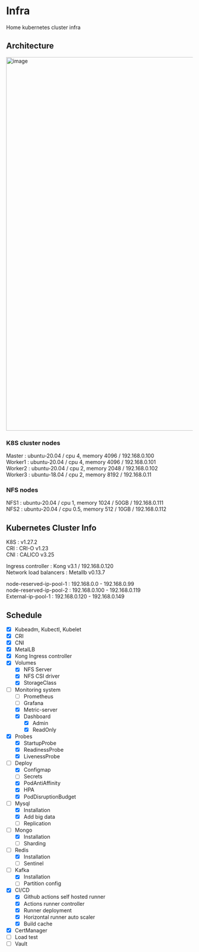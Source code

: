 # Infra
Home kubernetes cluster infra

## Architecture
<img width="1009" alt="image" src="https://github.com/ecsimsw/A-to-Z/assets/46060746/81a910dc-8b72-4e71-949e-78626eb9b33f">

### K8S cluster nodes   
Master  : ubuntu-20.04 / cpu 4, memory 4096 / 192.168.0.100       
Worker1 : ubuntu-20.04 / cpu 4, memory 4096 / 192.168.0.101       
Worker2 : ubuntu-20.04 / cpu 2, memory 2048 / 192.168.0.102       
Worker3 : ubuntu-18.04 / cpu 2, memory 8192 / 192.168.0.11       
   
### NFS nodes
NFS1    : ubuntu-20.04 / cpu 1, memory 1024 / 50GB / 192.168.0.111        
NFS2    : ubuntu-20.04 / cpu 0.5, memory 512 / 10GB / 192.168.0.112         

## Kubernetes Cluster Info
K8S : v1.27.2      
CRI : CRI-O v1.23      
CNI : CALICO v3.25     
   
Ingress controller : Kong v3.1 / 192.168.0.120        
Network load balancers : Metallb v0.13.7     

node-reserved-ip-pool-1 : 192.168.0.0   - 192.168.0.99    
node-reserved-ip-pool-2 : 192.168.0.100 - 192.168.0.119    
External-ip-pool-1      : 192.168.0.120 - 192.168.0.149        

## Schedule
- [x] Kubeadm, Kubectl, Kubelet
- [x] CRI
- [x] CNI
- [x] MetalLB
- [x] Kong Ingress controller
- [x] Volumes
  - [x] NFS Server
  - [x] NFS CSI driver
  - [x] StorageClass
- [ ] Monitoring system
  - [ ] Prometheus
  - [ ] Grafana
  - [x] Metric-server
  - [x] Dashboard
    - [x] Admin
    - [x] ReadOnly
- [x] Probes
  - [x] StartupProbe
  - [x] ReadinessProbe
  - [x] LivenessProbe
- [ ] Deploy
  - [x] Configmap
  - [ ] Secrets
  - [x] PodAntiAffinity
  - [x] HPA
  - [x] PodDisruptionBudget
- [ ] Mysql
  - [x] Installation
  - [x] Add big data
  - [ ] Replication
- [ ] Mongo
  - [x] Installation
  - [ ] Sharding
- [ ] Redis
  - [x] Installation
  - [ ] Sentinel
- [ ] Kafka
  - [x] Installation
  - [ ] Partition config
- [x] CI/CD
  - [x] Github actions self hosted runner
  - [x] Actions runner controller
  - [x] Runner deployment
  - [x] Horizontal runner auto scaler
  - [x] Build cache
- [x] CertManager
- [ ] Load test
- [ ] Vault
